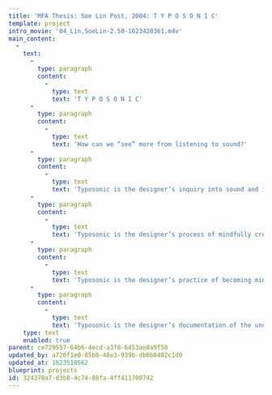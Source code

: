 ```yaml
---
title: 'MFA Thesis: Soe Lin Post, 2004: T Y P O S O N I C'
template: project
intro_movie: '04_Lin,SoeLin-2.50-1623420361.m4v'
main_content:
  -
    text:
      -
        type: paragraph
        content:
          -
            type: text
            text: 'T Y P O S O N I C'
      -
        type: paragraph
        content:
          -
            type: text
            text: 'How can we “see” more from listening to sound?'
      -
        type: paragraph
        content:
          -
            type: text
            text: 'Typosonic is the designer’s inquiry into sound and its relationships to graphic design. Sound’s relationship to typography, and graphic forms will be discussed. How can sound be used to enhance visual communication? How can sound inspire creativity?'
      -
        type: paragraph
        content:
          -
            type: text
            text: 'Typosonic is the designer’s process of mindfully creating graphic designs by listening intently and contemplatively. It is a process that requires much effort and practice cultivating concentration and inquiry by activating the mind to see clearly into the impermanent and conditioned nature of reality.'
      -
        type: paragraph
        content:
          -
            type: text
            text: 'Typosonic is the designer’s practice of becoming mindful in all aspects of daily life. Through meditative listening, the designer’s habits and preconceptions that hinder creativity arise to the surface where they can be observed. Once these hindrances are on the surface, letting them go require mindful observation.'
      -
        type: paragraph
        content:
          -
            type: text
            text: 'Typosonic is the designer’s documentation of the unexpected moments and results that arise from inquiry, process and practice of listening mindfully.'
    type: text
    enabled: true
parent: ce729557-64b6-4ecd-a3f8-6453ae8a9f58
updated_by: a726f1e0-85b0-48e3-939b-db6b8482c1d0
updated_at: 1623510562
blueprint: projects
id: 324378a7-d3b8-4c74-88fa-4ff411700742
---
```

